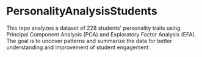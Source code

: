 # PersonalityAnalysisStudents
This repo analyzes a dataset of 228 students' personality traits using Principal Component Analysis (PCA) and Exploratory Factor Analysis (EFA). The goal is to uncover patterns and summarize the data for better understanding and improvement of student engagement.
